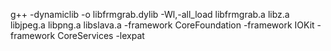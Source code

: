 g++ -dynamiclib -o libfrmgrab.dylib -Wl,-all_load libfrmgrab.a libz.a libjpeg.a libpng.a libslava.a -framework CoreFoundation -framework IOKit -framework 
CoreServices -lexpat

